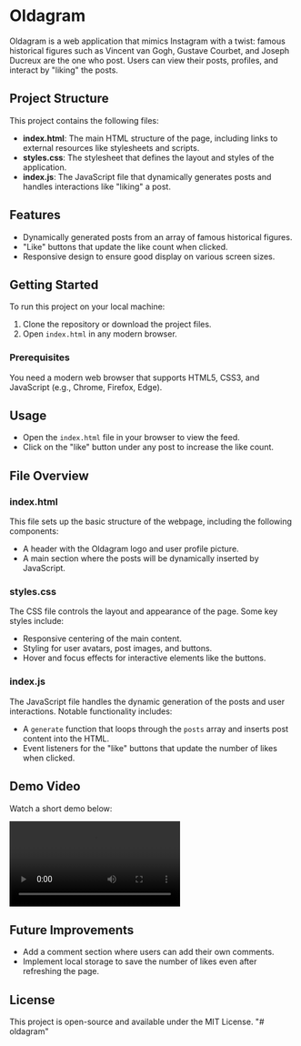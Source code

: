 # Oldagram

Oldagram is a web application that mimics Instagram with a twist: famous historical figures such as Vincent van Gogh, Gustave Courbet, and Joseph Ducreux are the one who post. Users can view their posts, profiles, and interact by "liking" the posts.

## Project Structure

This project contains the following files:

- **index.html**: The main HTML structure of the page, including links to external resources like stylesheets and scripts.
- **styles.css**: The stylesheet that defines the layout and styles of the application.
- **index.js**: The JavaScript file that dynamically generates posts and handles interactions like "liking" a post.

## Features

- Dynamically generated posts from an array of famous historical figures.
- "Like" buttons that update the like count when clicked.
- Responsive design to ensure good display on various screen sizes.

## Getting Started

To run this project on your local machine:

1. Clone the repository or download the project files.
2. Open `index.html` in any modern browser.

### Prerequisites

You need a modern web browser that supports HTML5, CSS3, and JavaScript (e.g., Chrome, Firefox, Edge).

## Usage

- Open the `index.html` file in your browser to view the feed.
- Click on the "like" button under any post to increase the like count.
  
## File Overview

### index.html

This file sets up the basic structure of the webpage, including the following components:
- A header with the Oldagram logo and user profile picture.
- A main section where the posts will be dynamically inserted by JavaScript.

### styles.css

The CSS file controls the layout and appearance of the page. Some key styles include:
- Responsive centering of the main content.
- Styling for user avatars, post images, and buttons.
- Hover and focus effects for interactive elements like the buttons.

### index.js

The JavaScript file handles the dynamic generation of the posts and user interactions. Notable functionality includes:
- A `generate` function that loops through the `posts` array and inserts post content into the HTML.
- Event listeners for the "like" buttons that update the number of likes when clicked.

## Demo Video
Watch a short demo below:

![Oldagram Demo](videos/demo.mp4)

## Future Improvements

- Add a comment section where users can add their own comments.
- Implement local storage to save the number of likes even after refreshing the page.

## License

This project is open-source and available under the MIT License.
"# oldagram" 

